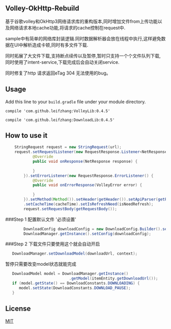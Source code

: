 ## Volley-OkHttp-Rebuild

基于谷歌volley和OkHttp3网络请求库的重构版本,同时增加文件from上传功能以及网络请求本地cache功能,将请求的cache控制在request中.

sample中有简单的网络库封装逻辑.同时数据解析器会放在线程中执行,这样避免数据在UI中解析造成卡顿,同时有多文件下载.

同时拓展了大文件下载,支持断点续传以及暂停,暂时只支持一个个文件队列下载, 同时使用了intent-service,下载完成后会自动关闭service.

同时修复了http 请求返回eTag 304 无法使用的bug。

## Usage
Add this line to your `build.gradle` file under your module directory. 

```
compile 'com.github.leifzhang:VolleyLib:0.4.5'

compile 'com.github.leifzhang:DownloadLib:0.4.5'
```

## How to use it

```java
    StringRequest request = new StringRequest(url);
    request.setRequestListener(new RequestResponse.Listener<NetResponse>() {
            @Override
            public void onResponse(NetResponse response) {
            
            }
        }).setErrorListener(new RequestResponse.ErrorListener() {
            @Override
            public void onErrorResponse(VolleyError error) {
              
            }
        }).setMethod(Method()).setHeader(getHeader()).setApiParser(getParser())
        .setCacheTime(cacheTime).setIsRefreshNeed(isNeedRefresh);
        request.setRequestBody(getRequestBody());
```
###Step 1
配置默认文件 '必须设置'

```java
        DownloadConfig downloadConfig = new DownloadConfig.Builder().setDownloadDb(new DataBase()).builder();
        DownloadManager.getInstance().setConfig(downloadConfig);
```

###Step 2
下载文件只要使用这个就会自动开启
    
```java
   DownloadManager.setDownloadModel(downloadUrl, context); 
```

暂停只需要改变model状态就能完成
    
```java
   DownloadModel model = DownloadManager.getInstance()
                            .getModel(itemEntity.getDownloadUrl());
   if (model.getState() == DownloadConstants.DOWNLOADING) {
      model.setState(DownloadConstants.DOWNLOAD_PAUSE);
   }
```

## License
[MIT](https://opensource.org/licenses/MIT)
